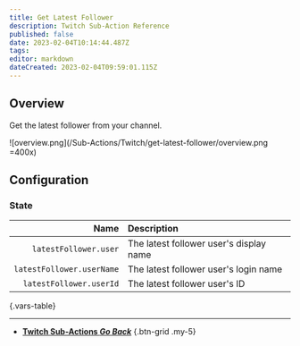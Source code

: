 ```yaml
---
title: Get Latest Follower
description: Twitch Sub-Action Reference
published: false
date: 2023-02-04T10:14:44.487Z
tags: 
editor: markdown
dateCreated: 2023-02-04T09:59:01.115Z
---
```


## Overview
Get the latest follower from your channel.

![overview.png](/Sub-Actions/Twitch/get-latest-follower/overview.png =400x)

## Configuration
### State
Name | Description
----:|:------------
`latestFollower.user` | The latest follower user's display name
`latestFollower.userName` | The latest follower user's login name
`latestFollower.userId` | The latest follower user's ID
{.vars-table}

---

- [<i class="mdi mdi-chevron-left"></i>**Twitch Sub-Actions *Go Back***](/Sub-Actions/Twitch)
{.btn-grid .my-5}